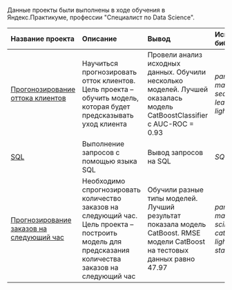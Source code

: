 Данные проекты были выполнены в ходе обучения в Яндекс.Практикуме, профессии "Специалист по Data Science".


| Название проекта | Описание | Вывод | Используемые библиотеки | 
| :---------------------- | :---------------------- | :---------------------- | :---------------------- |
| [Прогонозирование оттока клиентов](https://github.com/MariaRakhova/Projects/tree/main/Customer_outflow) | Научиться прогнозировать отток клиентов. Цель проекта – обучить модель, которая будет предсказывать уход клиента | Провели анализ исходных данных. Обучили несколько моделей. Лучшей оказалась модель CatBoostClassifier с AUC-ROC = 0.93 | *pandas* *numpy* *matplotlib* *seaborn* *scikit-learn* *catboost* *lightgbm* *phik*|
| [SQL](https://github.com/MariaRakhova/Projects/tree/main/SQL) | Выполнение запросов с помощью языка SQL| Вывод запросов на SQL|*SQL*|
| [Прогнозирование заказов на следующий час](https://github.com/MariaRakhova/Projects/tree/main/Time_Series) | Необходимо спрогнозировать количество заказов на следующий час. Цель проекта – построить модель для предсказания количества заказов на следующий час| Обучили разные типы моделей. Лучший результат показала модель CatBoost. RMSE модели CatBoost на тестовых данных равно 47.97|*pandas* *matplotlib* *scikit-learn* *catboost* *lightgbm* *statsmodels*|
